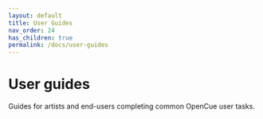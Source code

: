 ```yaml
---
layout: default
title: User Guides
nav_order: 24
has_children: true
permalink: /docs/user-guides
---
```


# User guides

Guides for artists and end-users completing common OpenCue user tasks.
